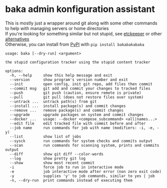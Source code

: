 # baka admin konfiguration assistant
This is mostly just a wrapper around git along with some other commands to help with managing servers or home directories  
If you're looking for something similar but not stupid, see [etckeeper](https://wiki.archlinux.org/title/Etckeeper) or other [alternatives](https://wiki.archlinux.org/title/Dotfiles)  
Otherwise, you can install from [PyPI](https://pypi.org/project/bakabakabaka/) with `pip install bakabakabaka`  
```
usage: baka [--dry-run] <argument>

the stupid configuration tracker using the stupid content tracker

options:
  -h, --help     show this help message and exit
  --version      show program's version number and exit
  --init         open config, init git repo, add files then commit
  --commit msg   git add and commit your changes to tracked files
  --push         git push (caution, ensure remote is private)
  --pull         git pull (does not restore files over system)
  --untrack ...  untrack path(s) from git
  --install ...  install package(s) and commit changes
  --remove ...   remove package(s) and commit changes
  --upgrade      upgrade packages on system and commit changes
  --docker ...   usage: --docker <compose_subcommand> <all|names...>
  --edit file    edit tracked file with commit before and after
  --job name     run commands for job with name (modifiers: -i, -e, -y)
  --list         show list of jobs
  --sysck        run commands for system checks and commits output
  --scan         run commands for scanning system, prints and commits output
  --diff         show git diff --color-words
  --log          show pretty git log
  --show         show most recent commit
  -i             force job to run in interactive mode
  -e             job interactive mode after error (non zero exit code)
  -y             supplies 'y' to job commands, similar to yes | job
  -n, --dry-run  print commands instead of executing them
```
